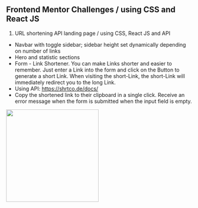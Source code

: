## Frontend Mentor Challenges / using CSS and React JS

1. URL shortening API landing page / using CSS, React JS and API

- Navbar with toggle sidebar; sidebar height set dynamically depending on number of links
- Hero and statistic sections
- Form - Link Shortener. You can make Links shorter and easier to remember. Just enter a Link into the form and click on the Button to generate a short Link. When visiting the short-Link, the short-Link will immediately redirect you to the long Link.
- Using API: https://shrtco.de/docs/
- Copy the shortened link to their clipboard in a single click. Receive an error message when the form is submitted when the input field is empty.

<p align-items: center>
    <img src='./images/Screenshot-testimonial-01.png' width='250'>
</p>
<br/>
